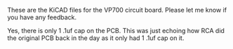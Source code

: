These are the KiCAD files for the VP700 circuit board. Please let me know if you have any feedback.

Yes, there is only 1 .1uf cap on the PCB. This was just echoing how RCA did the original PCB back in the day
as it only had 1 .1uf cap on it. 
